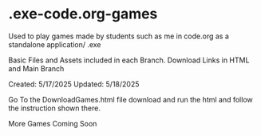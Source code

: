 # .exe-code.org-games
Used to play games made by students such as me in code.org as a standalone application/ .exe

Basic Files and Assets included in each Branch. Download Links in HTML and Main Branch

Created: 5/17/2025 Updated: 5/18/2025

Go To the DownloadGames.html file download and run the html and follow the instruction shown there.

More Games Coming Soon
